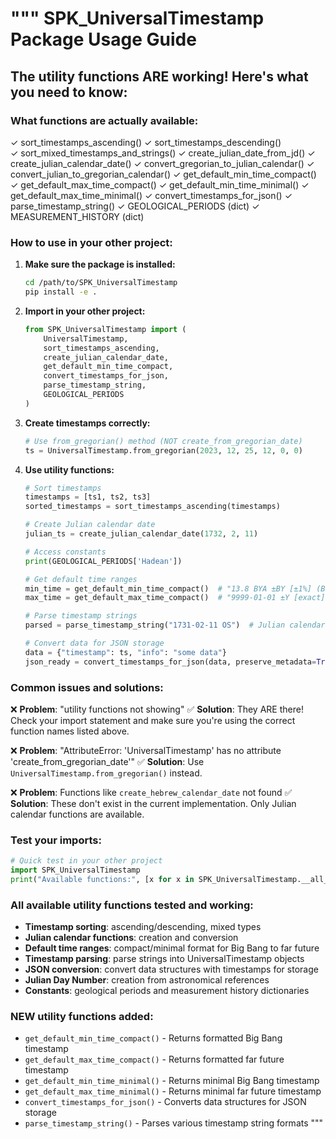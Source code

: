 """
SPK_UniversalTimestamp Package Usage Guide
==========================================

## The utility functions ARE working! Here's what you need to know:

### What functions are actually available:
✓ sort_timestamps_ascending()
✓ sort_timestamps_descending()  
✓ sort_mixed_timestamps_and_strings()
✓ create_julian_date_from_jd()
✓ create_julian_calendar_date()
✓ convert_gregorian_to_julian_calendar()
✓ convert_julian_to_gregorian_calendar()
✓ get_default_min_time_compact()
✓ get_default_max_time_compact()
✓ get_default_min_time_minimal()
✓ get_default_max_time_minimal()
✓ convert_timestamps_for_json()
✓ parse_timestamp_string()
✓ GEOLOGICAL_PERIODS (dict)
✓ MEASUREMENT_HISTORY (dict)

### How to use in your other project:

1. **Make sure the package is installed:**
   ```bash
   cd /path/to/SPK_UniversalTimestamp
   pip install -e .
   ```

2. **Import in your other project:**
   ```python
   from SPK_UniversalTimestamp import (
       UniversalTimestamp,
       sort_timestamps_ascending,
       create_julian_calendar_date,
       get_default_min_time_compact,
       convert_timestamps_for_json,
       parse_timestamp_string,
       GEOLOGICAL_PERIODS
   )
   ```

3. **Create timestamps correctly:**
   ```python
   # Use from_gregorian() method (NOT create_from_gregorian_date)
   ts = UniversalTimestamp.from_gregorian(2023, 12, 25, 12, 0, 0)
   ```

4. **Use utility functions:**
   ```python
   # Sort timestamps
   timestamps = [ts1, ts2, ts3]
   sorted_timestamps = sort_timestamps_ascending(timestamps)
   
   # Create Julian calendar date
   julian_ts = create_julian_calendar_date(1732, 2, 11)
   
   # Access constants
   print(GEOLOGICAL_PERIODS['Hadean'])
   
   # Get default time ranges
   min_time = get_default_min_time_compact()  # "13.8 BYA ±BY [±1%] (Big Bang)"
   max_time = get_default_max_time_compact()  # "9999-01-01 ±Y [exact] (Far future)"
   
   # Parse timestamp strings
   parsed = parse_timestamp_string("1731-02-11 OS")  # Julian calendar date
   
   # Convert data for JSON storage
   data = {"timestamp": ts, "info": "some data"}
   json_ready = convert_timestamps_for_json(data, preserve_metadata=True)
   ```

### Common issues and solutions:

❌ **Problem**: "utility functions not showing"
✅ **Solution**: They ARE there! Check your import statement and make sure you're using the correct function names listed above.

❌ **Problem**: "AttributeError: 'UniversalTimestamp' has no attribute 'create_from_gregorian_date'"
✅ **Solution**: Use `UniversalTimestamp.from_gregorian()` instead.

❌ **Problem**: Functions like `create_hebrew_calendar_date` not found
✅ **Solution**: These don't exist in the current implementation. Only Julian calendar functions are available.

### Test your imports:
```python
# Quick test in your other project
import SPK_UniversalTimestamp
print("Available functions:", [x for x in SPK_UniversalTimestamp.__all__ if callable(getattr(SPK_UniversalTimestamp, x, None))])
```

### All available utility functions tested and working:
- **Timestamp sorting**: ascending/descending, mixed types
- **Julian calendar functions**: creation and conversion
- **Default time ranges**: compact/minimal format for Big Bang to far future
- **Timestamp parsing**: parse strings into UniversalTimestamp objects
- **JSON conversion**: convert data structures with timestamps for storage
- **Julian Day Number**: creation from astronomical references
- **Constants**: geological periods and measurement history dictionaries

### NEW utility functions added:
- `get_default_min_time_compact()` - Returns formatted Big Bang timestamp
- `get_default_max_time_compact()` - Returns formatted far future timestamp  
- `get_default_min_time_minimal()` - Returns minimal Big Bang timestamp
- `get_default_max_time_minimal()` - Returns minimal far future timestamp
- `convert_timestamps_for_json()` - Converts data structures for JSON storage
- `parse_timestamp_string()` - Parses various timestamp string formats
"""
